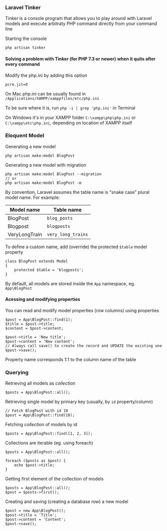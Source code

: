 ### Laravel Tinker

Tinker is a console program that allows you to play around with Laravel models and execute arbitraty PHP command directly from your command line

Starting the console

```
php artisan tinker
```

#### Solving a problem with Tinker (for PHP 7.3 or newer) when it quits after every command

Modify the php.ini by adding this option

```
pcre.jit=0
```

On Mac php.ini can be usually found in `/Applications/XAMPP/xamppfiles/etc/php.ini`

To be sure where it is, run `php -i | grep 'php.ini'` in Terminal

On Windows it's in your XAMPP folder `C:\xampp\php\php.ini` or `C:\xampp\etc\php.ini`, depending on location of XAMPP itself


### Eloquent Model

Generating a new model

```
php artisan make:model BlogPost
```

Generating a new model with migration

```
php artisan make:model BlogPost --migration
// or
php artisan make:model BlogPost -m
```

By convention, Laravel assumes the table name is "snake case" plural model name. For example:

| Model name      | Table name        |                    
| --------        |-------------      |                              
| BlogPost       | `blog_posts`         |                                                          
| Blogpost		 | `blogposts`			  |
| VeryLongTrain  | `very_long_trains`   |

To define a custom name, add (override) the protected `$table` model property

```
class BlogPost extends Model
{
    protected $table = 'blogposts';
}
```

By default, all models are stored inside the `App` namespace, eg. `App\BlogPost`

#### Acessing and modifying properties

You can read and modify model properties (row columns) using properties

```
$post = App\BlogPost::find(1);
$title = $post->title;
$content = $post->content;

$post->title = 'New title';
$post->content = 'New content';
// Always call save() to create the record and UPDATE the existing one
$post->save();
```

Property name corresponds 1:1 to the column name of the table

### Querying

Retrieving all models as *collection*

```
$posts = App\BlogPost::all();
```

Retrieving single model by primary key (usually, by `id` property/column)

```
// Fetch BlogPost with id 10
$post = App\BlogPost::find(10);
```

Fetching *collection* of models by id

```
$posts = App\BlogPost::find([1, 2, 3]);
```

Collections are iterable (eg. using foreach)

```
$posts = App\BlogPost::all();

foreach ($posts as $post) {
	echo $post->title;
}
```

Getting first element of the collection of models

```
$posts = App\BlogPost::all();
$post = $posts->first();
```

Creating and saving (creating a database row) a new model

```
$post = new App\BlogPost();
$post->title = 'Title';
$post->content = 'Content';
$post->save();
```